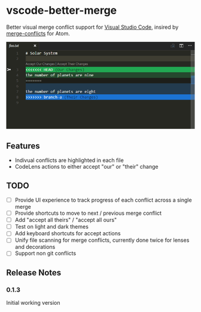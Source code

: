 # vscode-better-merge

Better visual merge conflict support for [Visual Studio Code](http://code.visualstudio.com/), insired by [merge-conflicts](https://atom.io/packages/merge-conflicts) for Atom.

![Demo animation 1](content/1.gif)

## Features

 - Indivual conflicts are highlighted in each file
 - CodeLens actions to either accept "our" or "their" change

## TODO

 - [ ] Provide UI experience to track progress of each conflict across a single merge
 - [ ] Provide shortcuts to move to next / previous merge conflict
 - [ ] Add "accept all theirs" / "accept all ours"
 - [ ] Test on light and dark themes
 - [ ] Add keyboard shortcuts for accept actions
 - [ ] Unify file scanning for merge conflicts, currently done twice for lenses and decorations
 - [ ] Support non git conflicts

## Release Notes
### 0.1.3
Initial working version
